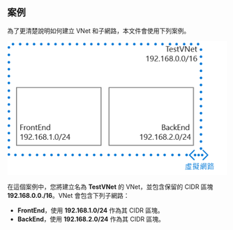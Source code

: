 ## 案例

為了更清楚說明如何建立 VNet 和子網路，本文件會使用下列案例。

![VNet 案例](./media/virtual-networks-create-vnet-scenario-include/vnet-scenario.png)

在這個案例中，您將建立名為 **TestVNet** 的 VNet，並包含保留的 CIDR 區塊 **192.168.0.0./16**。VNet 會包含下列子網路：

- **FrontEnd**，使用 **192.168.1.0/24** 作為其 CIDR 區塊。
- **BackEnd**，使用 **192.168.2.0/24** 作為其 CIDR 區塊。

 

<!---HONumber=Oct15_HO3-->